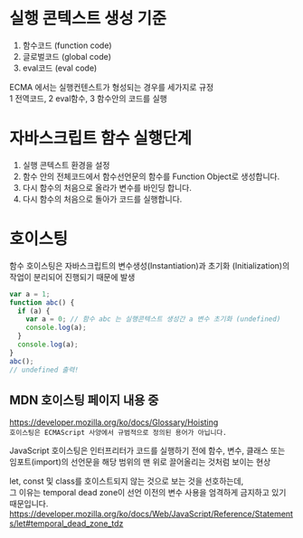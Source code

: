 # 실행 콘텍스트 생성 기준

1. 함수코드 (function code)
2. 글로벌코드 (global code)
3. eval코드 (eval code)

ECMA 에서는 실행컨텐스트가 형성되는 경우를 세가지로 규정  
1 전역코드, 2 eval함수, 3 함수안의 코드를 실행

# 자바스크립트 함수 실행단계

1. 실행 콘텍스트 환경을 설정
2. 함수 안의 전체코드에서 함수선언문의 함수를 Function Object로 생성합니다.
3. 다시 함수의 처음으로 올라가 변수를 바인딩 합니다.
4. 다시 함수의 처음으로 돌아가 코드를 실행합니다.

# 호이스팅

함수 호이스팅은 자바스크립트의 변수생성(Instantiation)과 초기화 (Initialization)의 작업이 분리되어 진행되기 때문에 발생

```javascript
var a = 1;
function abc() {
  if (a) {
    var a = 0; // 함수 abc 는 실행콘텍스트 생성간 a 변수 초기화 (undefined)
    console.log(a);
  }
  console.log(a);
}
abc();
// undefined 출력!
```

## MDN 호이스팅 페이지 내용 중

https://developer.mozilla.org/ko/docs/Glossary/Hoisting  
`호이스팅은 ECMAScript 사양에서 규범적으로 정의된 용어가 아닙니다.`

JavaScript 호이스팅은 인터프리터가 코드를 실행하기 전에 함수, 변수, 클래스 또는 임포트(import)의 선언문을 해당 범위의 맨 위로 끌어올리는 것처럼 보이는 현상

let, const 및 class를 호이스트되지 않는 것으로 보는 것을 선호하는데,  
그 이유는 temporal dead zone이 선언 이전의 변수 사용을 엄격하게 금지하고 있기 때문입니다.  
https://developer.mozilla.org/ko/docs/Web/JavaScript/Reference/Statements/let#temporal_dead_zone_tdz
